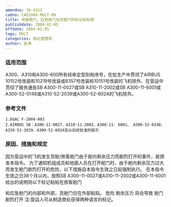 ```yaml
---
amendno: 39-4311
cadno: CAD2004-MULT-08
title: 旅客舱门、应急舱门及货舱门的标记和标牌
publishdate: 2004-02-05
effdate: 2004-02-05
tags: MULT
categories: 西北管理局
author: 赵涛
---
```


### 适用范围 
A300、A310和A300-600所有经审定型别和序号，在批生产中贯彻了AIRBUS 10152号改装和10219号改装或8357号改装和10151号改装的飞机除外、在营运中贯彻了服务通告SB A300-11-0027或SB A310-11-2002或SB A300-11-6001或A300-52-0148或A310-52-2039或A300-52-6024的飞机除外。

### 参考文件
    1.DGAC F-2004-003 
    2.AIRBUS SB：A300-11-0027、A310-11-2002、A300-11- 6001、 A300-52-0148、A310-52-2039、A300-52-6024及以后经批准的版次

### 原因、措施和规定 
因为营运中的飞机发生货舱/旅客舱门由于舱内剩余压力而剧烈打开的事件，故颁发本指令。 
    为了通知机组成员和地面人员在打开舱门时，由于舱内剩余压力过大而发生舱门剧烈打开的危险，以下措施自本指令生效之日起强制执行。 
    在本指令生效之日36个月以内，按照SB A300-11-0027或A310-11-2002或A300-11-6001给出的说明将以下标记粘贴在旅客舱门
         
和应急舱门的内部和外部，货舱门仅在外部粘贴。 
危险 剩余压力 将会导致                       舱门剧烈打开 
注:营运人可从制造商处获得两种语言的标记。
